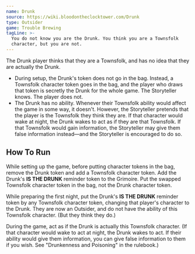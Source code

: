 ```yaml
---
name: Drunk
source: https://wiki.bloodontheclocktower.com/Drunk
type: Outsider
game: Trouble Brewing
tagLine: >-
  You do not know you are the Drunk. You think you are a Townsfolk
  character, but you are not.
---
```


The Drunk player thinks that they are a Townsfolk, and has no idea that
they are actually the Drunk.

- During setup, the Drunk's token does not go in the bag. Instead, a
  Townsfolk character token goes in the bag, and the player who draws
  that token is secretly the Drunk for the whole game. The Storyteller
  knows. The player does not.
- The Drunk has no ability. Whenever their Townsfolk ability would
  affect the game in some way, it doesn't. However, the Storyteller
  pretends that the player is the Townsfolk they think they are. If that
  character would wake at night, the Drunk wakes to act as if they are
  that Townsfolk. If that Townsfolk would gain information, the
  Storyteller may give them false information instead—and the
  Storyteller is encouraged to do so.

## How To Run

While setting up the game, before putting character tokens in the bag,
remove the Drunk token and add a Townsfolk character token. Add the
Drunk's **IS THE DRUNK** reminder token to the Grimoire. Put the swapped
Townsfolk character token in the bag, not the Drunk character token.

While preparing the first night, put the Drunk's **IS THE DRUNK**
reminder token by any Townsfolk character token, changing that player's
character to the Drunk. They are now an Outsider, and do not have the
ability of this Townsfolk character. (But they think they do.)

During the game, act as if the Drunk is actually this Townsfolk
character. (If that character would wake to act at night, the Drunk
wakes to act. If their ability would give them information, you can give
false information to them if you wish. See "Drunkenness and Poisoning"
in the rulebook.)
